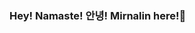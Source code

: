 ### Hey! Namaste! 안녕! Mirnalin here!👋

<!--
**Mirnalin/Mirnalin** is a ✨ _special_ ✨ repository because its `README.md` (this file) appears on your GitHub profile.

Here are some ideas to get you started:

- 🔭 I’m currently working on my skills.
- 🌱 I’m currently learning everything I can.
- 💬 Ask me about books and where to learn stuffs from.
- 📫 How to reach me: ...
- 😄 Pronouns: She/her 
- ⚡ Fun fact: Explorer in Spanish is exploradora. Now you know why Dora was the explorer. 
- 😇 Love to do: ✒️, 🎶, 📚.
